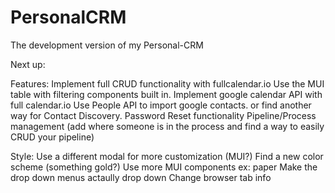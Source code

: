# PersonalCRM
The development version of my Personal-CRM


Next up:

Features:
Implement full CRUD functionality with fullcalendar.io
Use the MUI table with filtering components built in.
Implement google calendar API with full calendar.io
Use People API to import google contacts. or find another way for Contact Discovery.
Password Reset functionality
Pipeline/Process management (add where someone is in the process and find a way to easily CRUD your pipeline)


Style:
Use a different modal for more customization (MUI?)
Find a new color scheme (something gold?)
Use more MUI components ex: paper
Make the drop down menus actaully drop down
Change browser tab info
